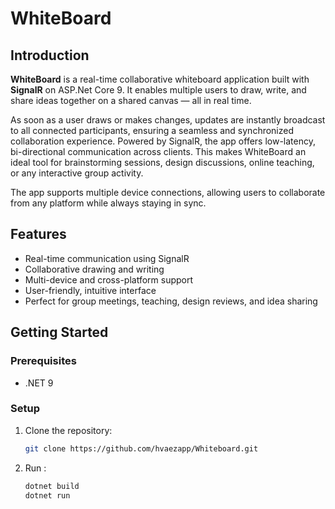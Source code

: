 # WhiteBoard

## Introduction

**WhiteBoard** is a real-time collaborative whiteboard application built with **SignalR** on ASP.Net Core 9. It enables multiple users to draw, write, and share ideas together on a shared canvas — all in real time.

As soon as a user draws or makes changes, updates are instantly broadcast to all connected participants, ensuring a seamless and synchronized collaboration experience. Powered by SignalR, the app offers low-latency, bi-directional communication across clients. This makes WhiteBoard an ideal tool for brainstorming sessions, design discussions, online teaching, or any interactive group activity.

The app supports multiple device connections, allowing users to collaborate from any platform while always staying in sync.

## Features

- Real-time communication using SignalR
- Collaborative drawing and writing
- Multi-device and cross-platform support
- User-friendly, intuitive interface
- Perfect for group meetings, teaching, design reviews, and idea sharing

## Getting Started

### Prerequisites

- .NET 9

### Setup

1. Clone the repository:

   ```bash
   git clone https://github.com/hvaezapp/Whiteboard.git

2. Run :

   ```bash
   dotnet build
   dotnet run
